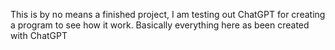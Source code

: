 This is by no means a finished project,  I am testing out ChatGPT for creating a program to see how it work.  Basically everything here as been created with ChatGPT
